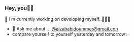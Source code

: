### Hey, you👋🏽

<!--
**Doummarzhb/Doummarzhb** is a ✨ _special_ ✨ repository because its `README.md` (this file) appears on your GitHub profile.

Here are some ideas to get you started:-->

🔭 I’m currently working on developing myself..🧑🏻‍💻
- 💬 Ask me about ... @alzahabidoummar@gmail.con
- compare yourself to yourself yesterday and tomorrow✨ 
  



